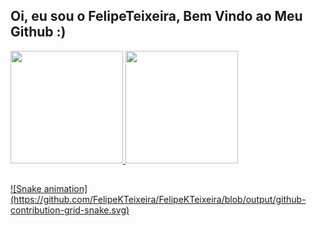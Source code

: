 ## Oi, eu sou o FelipeTeixeira, Bem Vindo ao Meu Github :)
<div>
  <a href="https://github.com/FelipeKTeixeira">
  <img height="180em" src="https://github-readme-stats.vercel.app/api?username=FelipeKTeixeira&show_icons=true&theme=dracula&include_all_commits=true&count_private=true"/>
  <img height="180em" src="https://github-readme-stats.vercel.app/api/top-langs/?username=FelipekTeixeira&layout=compact&langs_count=7&theme=dracula"/>
</div>
 
##
<div>
 ![Snake animation](https://github.com/FelipeKTeixeira/FelipeKTeixeira/blob/output/github-contribution-grid-snake.svg)
</div>

